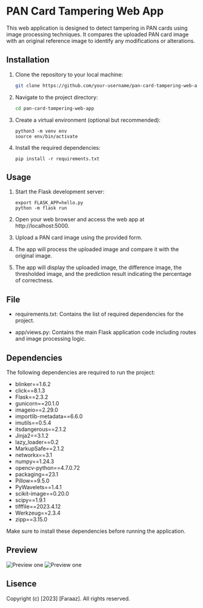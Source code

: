 # PAN Card Tampering Web App

This web application is designed to detect tampering in PAN cards using image processing techniques. It compares the uploaded PAN card image with an original reference image to identify any modifications or alterations.

## Installation

1. Clone the repository to your local machine:
   ```bash
   git clone https://github.com/your-username/pan-card-tampering-web-app.git
2. Navigate to the project directory:
    ```bash
    cd pan-card-tampering-web-app
3. Create a virtual environment (optional but recommended):
    ```
    python3 -m venv env
    source env/bin/activate 
4. Install the required dependencies:
    ```
    pip install -r requirements.txt

## Usage

1. Start the Flask development server:
    ```
    export FLASK_APP=hello.py
    python -m flask run

2. Open your web browser and access the web app at http://localhost:5000.

3. Upload a PAN card image using the provided form.

4. The app will process the uploaded image and compare it with the original image.

5. The app will display the uploaded image, the difference image, the thresholded image, and the prediction result indicating the percentage of correctness.

## File

- requirements.txt: Contains the list of required dependencies for the project.

- app/views.py: Contains the main Flask application code including routes and image processing logic.

## Dependencies

The following dependencies are required to run the project:

- blinker==1.6.2
- click==8.1.3
- Flask==2.3.2
- gunicorn==20.1.0
- imageio==2.29.0
- importlib-metadata==6.6.0
- imutils==0.5.4
- itsdangerous==2.1.2
- Jinja2==3.1.2
- lazy_loader==0.2
- MarkupSafe==2.1.2
- networkx==3.1
- numpy==1.24.3
- opencv-python==4.7.0.72
- packaging==23.1
- Pillow==9.5.0
- PyWavelets==1.4.1
- scikit-image==0.20.0
- scipy==1.9.1
- tifffile==2023.4.12
- Werkzeug==2.3.4
- zipp==3.15.0

Make sure to install these dependencies before running the application.

## Preview
![Preview one](./app/static/preview/preview1.png)
![Preview one](./app/static/preview/preview2.png)

## Lisence

Copyright (c) [2023] [Faraaz]. All rights reserved.



